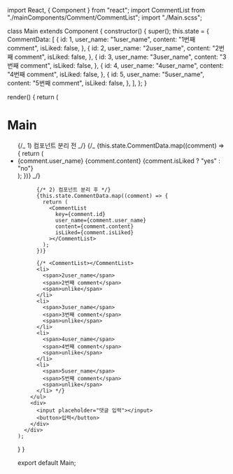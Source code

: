 import React, { Component } from "react";
import CommentList from "./mainComponents/Comment/CommentList";
import "./Main.scss";

class Main extends Component {
constructor() {
super();
this.state = {
CommentData: [
{
id: 1,
user_name: "1user_name",
content: "1번째 comment",
isLiked: false,
},
{
id: 2,
user_name: "2user_name",
content: "2번째 comment",
isLiked: false,
},
{
id: 3,
user_name: "3user_name",
content: "3번째 comment",
isLiked: false,
},
{
id: 4,
user_name: "4user_name",
content: "4번째 comment",
isLiked: false,
},
{
id: 5,
user_name: "5user_name",
content: "5번째 comment",
isLiked: false,
},
],
};
}

render() {
return (
<div className="main">
<h1>Main</h1>
<ul>
{/_ 1) 컴포넌트 분리 전 _/}
{/_ {this.state.CommentData.map((comment) => {
return (
<li key={comment.id}>
<span>{comment.user_name}</span>
<span>{comment.content}</span>
<span>{comment.isLiked ? "yes" : "no"}</span>
</li>
);
})} _/}

          {/* 2) 컴포넌트 분리 후 */}
          {this.state.CommentData.map((comment) => {
            return (
              <CommentList
                key={comment.id}
                user_name={comment.user_name}
                content={comment.content}
                isLiked={comment.isLiked}
              ></CommentList>
            );
          })}

          {/* <CommentList></CommentList>
          <li>
            <span>2user_name</span>
            <span>2번째 comment</span>
            <span>unlike</span>
          </li>
          <li>
            <span>3user_name</span>
            <span>3번째 comment</span>
            <span>unlike</span>
          </li>
          <li>
            <span>4user_name</span>
            <span>4번째 comment</span>
            <span>unlike</span>
          </li>
          <li>
            <span>5user_name</span>
            <span>5번째 comment</span>
            <span>unlike</span>
          </li> */}
        </ul>
        <div>
          <input placeholder="댓글 입력"></input>
          <button>입력</button>
        </div>
      </div>
    );

}
}

export default Main;
